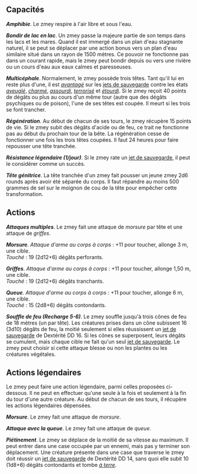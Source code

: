 ## Capacités
***Amphibie***. Le zmey respire à l'air libre et sous l'eau.

***Bondir de lac en lac***. Un zmey passe la majeure partie de son temps dans les lacs et les mares. Quand il est immergé dans un plan d'eau stagnante naturel, il se peut se déplacer par une action bonus vers un plan d'eau similaire situé dans un rayon de 1500 mètres. Ce pouvoir ne fonctionne pas dans un courant rapide, mais le zmey peut bondir depuis ou vers une rivière ou un cours d'eau aux eaux calmes et paresseuses.

***Multicéphale***. Normalement, le zmey possède trois têtes. Tant qu'il lui en reste plus d'une, il est [_avantagé_](/utiliser-les-caracteristiques/#avantage-et-desavantage) sur les [jets de sauvegarde](/utiliser-les-caracteristiques/#jets-de-sauvegarde) contre les états [_aveuglé_](/gerer-la-sante-du-personnage/#aveugle), [_charmé_](/gerer-la-sante-du-personnage/#charme), [_assourdi_](/gerer-la-sante-du-personnage/#assourdi), [_terrorisé_](/gerer-la-sante-du-personnage/#terrorise) et [_étourdi_](/gerer-la-sante-du-personnage/#etourdi). Si le zmey reçoit 40 points de dégâts ou plus au cours d'un même tour (autre que des dégâts psychiques ou de poison), l'une de ses têtes est coupée. Il meurt si les trois se font trancher.

***Régénération***. Au début de chacun de ses tours, le zmey récupère 15 points de vie. Si le zmey subit des dégâts d'acide ou de feu, ce trait ne fonctionne pas au début du prochain tour de la bête. La régénération cesse de fonctionner une fois les trois têtes coupées. Il faut 24 heures pour faire repousser une tête tranchée.

***Résistance légendaire (1/jour)***. Si le zmey rate un [jet de sauvegarde](/utiliser-les-caracteristiques/#jets-de-sauvegarde), il peut le considérer comme un succès.

***Tête génitrice***. La tête tranchée d'un zmey fait pousser un jeune zmey 2d6 rounds après avoir été séparée du corps. Il faut répandre au moins 500 grammes de sel sur le moignon de cou de la tête pour empêcher cette transformation.

## Actions
***Attaques multiples***. Le zmey fait une attaque de _morsure_ par tête et une attaque de _griffes_.

***Morsure***. _Attaque d'arme au corps à corps_ : +11 pour toucher, allonge 3 m, une cible.  
_Touché_ : 19 (2d12+6) dégâts perforants.

***Griffes***. _Attaque d'arme au corps à corps_ : +11 pour toucher, allonge 1,50 m, une cible.  
_Touché_ : 19 (2d12+6) dégâts tranchants.

***Queue***. _Attaque d'arme au corps à corps_ : +11 pour toucher, allonge 6 m, une cible.  
_Touché_ : 15 (2d8+6) dégâts contondants.

***Souffle de feu (Recharge 5-6)***. Le zmey souffle jusqu'à trois cônes de feu de 18 mètres (un par tête). Les créatures prises dans un cône subissent 16 (3d10) dégâts de feu, la moitié seulement si elles réussissent un [jet de sauvegarde](/utiliser-les-caracteristiques/#jets-de-sauvegarde) de Dextérité DD 16. Si les cônes se superposent, leurs dégâts se cumulent, mais chaque cible ne fait qu'un seul [jet de sauvegarde](/utiliser-les-caracteristiques/#jets-de-sauvegarde). Le zmey peut choisir si cette attaque blesse ou non les plantes ou les créatures végétales.

## Actions légendaires
Le zmey peut faire une action légendaire, parmi celles proposées ci-dessous. Il ne peut en effectuer qu'une seule à la fois et seulement à la fin du tour d'une autre créature. Au début de chacun de ses tours, il récupère les actions légendaires dépensées.

***Morsure***. Le zmey fait une attaque de _morsure_.

***Attaque avec la queue***. Le zmey fait une attaque de _queue_.

***Piétinement***. Le zmey se déplace de la moitié de sa vitesse au maximum. Il peut entrer dans une case occupée par un ennemi, mais pas y terminer son déplacement. Une créature présente dans une case que traverse le zmey doit réussir un [jet de sauvegarde](/utiliser-les-caracteristiques/#jets-de-sauvegarde) de Dextérité DD 14, sans quoi elle subit 10 (1d8+6) dégâts contondants et tombe [_à terre_](/gerer-la-sante-du-personnage/#a-terre).
